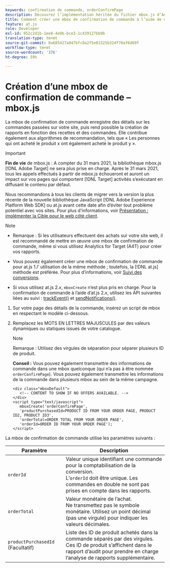 ```yaml
---
keywords: confirmation de commande, orderConfirmPage
description: Découvrez l’implémentation héritée du fichier mbox.js d’Adobe Target. Migration vers le Adobe Experience Platform Web SDK (AEP Web SDK) ou vers la dernière version d’at.js.
title: Comment créer une mbox de confirmation de commande à l’aide de mbox.js ?
feature: at.js
role: Developer
exl-id: 952c2d1b-1ee8-4e9b-bce3-1c439127bb9b
translation-type: tm+mt
source-git-commit: 0a685427a047bfc0a2f5e81525b32df70af6d69f
workflow-type: tm+mt
source-wordcount: '376'
ht-degree: 59%

---
```


# Création d’une mbox de confirmation de commande – mbox.js

La mbox de confirmation de commande enregistre des détails sur les commandes passées sur votre site, puis rend possible la création de rapports en fonction des recettes et des commandes. Elle contribue également aux algorithmes de recommandation, tels que « Les personnes qui ont acheté le produit x ont également acheté le produit y ».

>[!IMPORTANT]
>
>**Fin de vie** de mbox.js : A compter du 31 mars 2021, la bibliothèque mbox.js  [!DNL Adobe Target] ne sera plus prise en charge. Après le 31 mars 2021, tous les appels effectués à partir de mbox.js échoueront et auront un impact sur vos pages qui comportent [!DNL Target] activités s’exécutant en diffusant le contenu par défaut.
>
>Nous recommandons à tous les clients de migrer vers la version la plus récente de la nouvelle bibliothèque JavaScript [!DNL Adobe Experience Platform Web SDK] ou at.js avant cette date afin d’éviter tout problème potentiel avec vos sites. Pour plus d&#39;informations, voir [Présentation : implémenter la Cible pour le web côté client](/help/c-implementing-target/c-implementing-target-for-client-side-web/implement-target-for-client-side-web.md).

>[!NOTE]
>
>* Remarque : Si les utilisateurs effectuent des achats sur votre site web, il est recommandé de mettre en œuvre une mbox de confirmation de commande, même si vous utilisez Analytics for Target (A4T) pour créer vos rapports.
   >
   >
* Vous pouvez également créer une mbox de confirmation de commande pour at.js 1.*l&#39;* utilisation de la même méthode ; toutefois, la  [!DNL at.js] méthode est préférée. Pour plus d’informations, voir [Suivi des conversions](/help/c-implementing-target/c-implementing-target-for-client-side-web/how-to-deployatjs/implementing-target-without-a-tag-manager.md#task_E85D2F64FEB84201A594F2288FABF053).
   >
   >
* Si vous utilisez at.js 2.*x*,  `mboxCreate` n’est plus pris en charge. Pour la confirmation de commande à l’aide d’at.js 2.*x*, utilisez les API suivantes liées au suivi :  [trackEvent()](/help/c-implementing-target/c-implementing-target-for-client-side-web/adobe-target-trackevent.md) et  [sendNotifications()](/help/c-implementing-target/c-implementing-target-for-client-side-web/adobe.target.sendnotifications-atjs-21.md).


1. Sur votre page des détails de la commande, insérez un script de mbox en respectant le modèle ci-dessous.
1. Remplacez les MOTS EN LETTRES MAJUSCULES par des valeurs dynamiques ou statiques issues de votre catalogue.

   >[!NOTE]
   >
   >Remarque : Utilisez des virgules de séparation pour séparer plusieurs ID de produit.

   **Conseil :** Vous pouvez également transmettre des informations de commande dans une mbox quelconque (qui n’a pas à être nommée `orderConfirmPage`). Vous pouvez également transmettre les informations de la commande dans plusieurs mbox au sein de la même campagne.

   ```
   <div class="mboxDefault"> 
      <!-- CONTENT TO SHOW IF NO OFFERS AVAILABLE. --> 
   </div> 
   <script type="text/javascript">    
      mboxCreate('orderConfirmPage', 
      'productPurchasedId=PRODUCT ID FROM YOUR ORDER PAGE, PRODUCT ID2, PRODUCT ID3', 
      'orderTotal=ORDER TOTAL FROM YOUR ORDER PAGE', 
      'orderId=ORDER ID FROM YOUR ORDER PAGE'); 
   </script> 
   ```

La mbox de confirmation de commande utilise les paramètres suivants :

| Paramètre | Description |
|--- |--- |
| `orderId` | Valeur unique identifiant une commande pour la comptabilisation de la conversion.<br>L’`orderId` doit être unique. Les commandes en double ne sont pas prises en compte dans les rapports. |
| `orderTotal` | Valeur monétaire de l’achat.<br>Ne transmettez pas le symbole monétaire. Utilisez un point décimal (pas une virgule) pour indiquer les valeurs décimales. |
| `productPurchasedId` (Facultatif) | Liste des ID de produit achetés dans la commande séparés par des virgules.<br>Ces ID de produit s’affichent dans le rapport d’audit pour prendre en charge l’analyse de rapports supplémentaire. |
